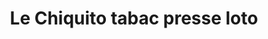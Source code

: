 ---
title: "Le Chiquito tabac presse loto"
url: /lyon/le-chiquito-tabac-presse-loto/
shop: tabac
---